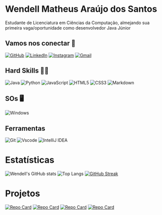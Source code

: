 # Wendell Matheus Araújo dos Santos
Estudante de Licenciatura em Ciências da Computação, almejando sua primeira vaga/oportunidade como desenvolvedor Java Júnior

## Vamos nos conectar 🤝
[![GitHub](https://img.shields.io/badge/GitHub-100000?style=for-the-badge&logo=github&logoColor=white)](https://github.com/WendellMat)
[![LinkedIn](https://img.shields.io/badge/LinkedIn-0077B5?style=for-the-badge&logo=linkedin&logoColor=white)](https://www.linkedin.com/in/wendellmatheus/)
[![Instagram](https://img.shields.io/badge/-Instagram-%23E4405F?style=for-the-badge&logo=instagram&logoColor=white)](https://www.instagram.com/wendellmatheus01/)
[![Gmail](https://img.shields.io/badge/Gmail-333333?style=for-the-badge&logo=gmail&logoColor=red)](mailto:wendell.araujo@dcx.ufpb.br)

## Hard Skills 🧑‍💻
![Java](https://img.shields.io/badge/java-%23ED8B00.svg?style=for-the-badge&logo=openjdk&logoColor=white)
![Python](https://img.shields.io/badge/python-3670A0?style=for-the-badge&logo=python&logoColor=ffdd54)
![JavaScript](https://img.shields.io/badge/JavaScript-F7DF1E?style=for-the-badge&logo=javascript&logoColor=black)
![HTML5](https://img.shields.io/badge/HTML5-E34F26?style=for-the-badge&logo=html5&logoColor=white)
![CSS3](https://img.shields.io/badge/CSS3-1572B6?style=for-the-badge&logo=css3&logoColor=white)
![Markdown](https://img.shields.io/badge/Markdown-000?style=for-the-badge&logo=markdown)

## SOs 🖥️
![Windows](https://img.shields.io/badge/Windows-000?style=for-the-badge&logo=windows&logoColor=2CA5E0)

## Ferramentas
![Git](https://img.shields.io/badge/GIT-E44C30?style=for-the-badge&logo=git&logoColor=white)
![Vscode](https://img.shields.io/badge/Vscode-007ACC?style=for-the-badge&logo=visual-studio-code&logoColor=white)
![IntelliJ IDEA](https://img.shields.io/badge/IntelliJ_IDEA-000000.svg?style=for-the-badge&logo=intellij-idea&logoColor=white)


# Estatísticas
![Wendell's GitHub stats](https://github-readme-stats.vercel.app/api?username=wendellmat&theme=dark&show_icons=true)
![Top Langs](https://github-readme-stats-git-masterrstaa-rickstaa.vercel.app/api/top-langs/?username=wendellmat&layout=compact&bg_color=000&border_color=30A3DC&title_color=E94D5F&text_color=FFF)
[![GitHub Streak](https://streak-stats.demolab.com/?user=wendellmat&theme=dark&background=000&border=30A3DC&dates=FFF)](https://git.io/streak-stats)

# Projetos
[![Repo Card](https://github-readme-stats.vercel.app/api/pin/?username=wendellmat&repo=germart&bg_color=000&border_color=30A3DC&show_icons=true&icon_color=30A3DC&title_color=E94D5F&text_color=FFF)](https://github.com/WendellMat/GerMart)
[![Repo Card](https://github-readme-stats.vercel.app/api/pin/?username=wendellmat&repo=jokenpo_yugioh&bg_color=000&border_color=30A3DC&show_icons=true&icon_color=30A3DC&title_color=E94D5F&text_color=FFF)](https://github.com/WendellMat/jokenpo_yugioh)
[![Repo Card](https://github-readme-stats.vercel.app/api/pin/?username=wendellmat&repo=animal_piano_simulator&bg_color=000&border_color=30A3DC&show_icons=true&icon_color=30A3DC&title_color=E94D5F&text_color=FFF)](https://github.com/WendellMat/animal_piano_simulator)
[![Repo Card](https://github-readme-stats.vercel.app/api/pin/?username=wendellmat&repo=detona_ralph&bg_color=000&border_color=30A3DC&show_icons=true&icon_color=30A3DC&title_color=E94D5F&text_color=FFF)](https://github.com/WendellMat/detona_ralph)
